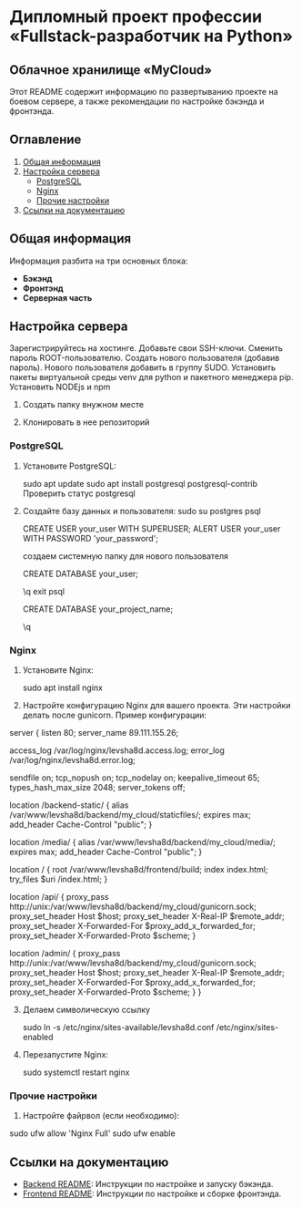 # Дипломный проект профессии «Fullstack-разработчик на Python»

## Облачное хранилище «MyCloud»

Этот README содержит информацию по развертыванию проекте на боевом сервере, а также рекомендации по настройке бэкэнда и фронтэнда.

## Оглавление

1. [Общая информация](#общая-информация)
2. [Настройка сервера](#настройка-сервера)
   - [PostgreSQL](#postgresql)
   - [Nginx](#nginx)
   - [Прочие настройки](#прочие-настройки)
3. [Ссылки на документацию](#ссылки-на-документацию)

## Общая информация

Информация разбита на три основных блока:

- **Бэкэнд** 
- **Фронтэнд**
- **Серверная часть**

## Настройка сервера

   Зарегистрируйтесь на хостинге.
   Добавьте свои SSH-ключи.
   Сменить пароль ROOT-пользователю.
   Создать нового пользователя (добавив пароль).
   Нового пользователя добавить в группу SUDO.
   Установить пакеты виртуальной среды venv для python и пакетного менеджера pip.
   Установить NODEjs и npm

1. Создать папку внужном месте

2. Клонировать в нее репозиторий

### PostgreSQL

1. Установите PostgreSQL:

   sudo apt update
   sudo apt install postgresql postgresql-contrib
   Проверить статус postgresql

2. Создайте базу данных и пользователя:
   sudo su postgres
   psql

   CREATE USER your_user WITH SUPERUSER;
   ALERT USER your_user WITH PASSWORD 'your_password';
   
   создаем системную папку для нового пользователя

   CREATE DATABASE your_user;

   \q
   exit
   psql

   CREATE DATABASE your_project_name;

   \q

### Nginx 

1. Установите Nginx:

   sudo apt install nginx

2. Настройте конфигурацию Nginx для вашего проекта. Эти настройки делать после gunicorn. Пример конфигурации:

server {
   listen 80;
   server_name 89.111.155.26;

   access_log /var/log/nginx/levsha8d.access.log;
   error_log /var/log/nginx/levsha8d.error.log;

   sendfile on;
   tcp_nopush on;
   tcp_nodelay on;
   keepalive_timeout 65;
   types_hash_max_size 2048;
   server_tokens off;

   location /backend-static/ {
      alias /var/www/levsha8d/backend/my_cloud/staticfiles/;
      expires max;
      add_header Cache-Control "public";
   }

   location /media/ {
      alias /var/www/levsha8d/backend/my_cloud/media/;
      expires max;
      add_header Cache-Control "public";
   }

   location / {
      root /var/www/levsha8d/frontend/build;
      index index.html;
      try_files $uri /index.html;
   }

   location /api/ {
      proxy_pass http://unix:/var/www/levsha8d/backend/my_cloud/gunicorn.sock;
      proxy_set_header Host $host;
      proxy_set_header X-Real-IP $remote_addr;
      proxy_set_header X-Forwarded-For $proxy_add_x_forwarded_for;
      proxy_set_header X-Forwarded-Proto $scheme;
   }

   location /admin/ {
      proxy_pass http://unix:/var/www/levsha8d/backend/my_cloud/gunicorn.sock;
      proxy_set_header Host $host;
      proxy_set_header X-Real-IP $remote_addr;
      proxy_set_header X-Forwarded-For $proxy_add_x_forwarded_for;
      proxy_set_header X-Forwarded-Proto $scheme;
   }
}

3. Делаем символическую ссылку

    sudo ln -s /etc/nginx/sites-available/levsha8d.conf /etc/nginx/sites-enabled


4. Перезапустите Nginx:

   sudo systemctl restart nginx


### Прочие настройки

1. Настройте файрвол (если необходимо):

  sudo ufw allow 'Nginx Full'
  sudo ufw enable

## Ссылки на документацию

- [Backend README](backend/README.md): Инструкции по настройке и запуску бэкэнда.
- [Frontend README](frontend/README.md): Инструкции по настройке и сборке фронтэнда.
